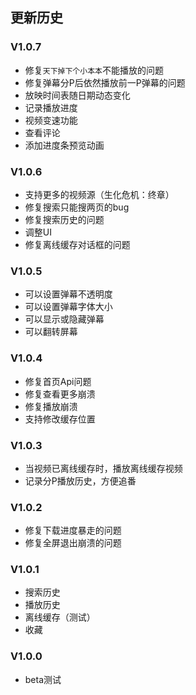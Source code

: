 ## 更新历史

### V1.0.7
- 修复`天下掉下个小本本`不能播放的问题
- 修复弹幕分P后依然播放前一P弹幕的问题
- 放映时间表随日期动态变化
- 记录播放进度
- 视频变速功能
- 查看评论
- 添加进度条预览动画

### V1.0.6
- 支持更多的视频源（生化危机：终章）
- 修复搜索只能搜两页的bug
- 修复搜索历史的问题
- 调整UI
- 修复离线缓存对话框的问题

### V1.0.5
- 可以设置弹幕不透明度
- 可以设置弹幕字体大小
- 可以显示或隐藏弹幕
- 可以翻转屏幕

### V1.0.4
- 修复首页Api问题
- 修复查看更多崩溃
- 修复播放崩溃
- 支持修改缓存位置

### V1.0.3
- 当视频已离线缓存时，播放离线缓存视频
- 记录分P播放历史，方便追番

### V1.0.2
- 修复下载进度暴走的问题
- 修复全屏退出崩溃的问题

### V1.0.1
- 搜索历史
- 播放历史
- 离线缓存（测试）
- 收藏

### V1.0.0
- beta测试
